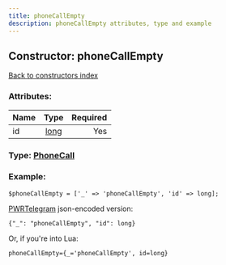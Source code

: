```yaml
---
title: phoneCallEmpty
description: phoneCallEmpty attributes, type and example
---
```

## Constructor: phoneCallEmpty  
[Back to constructors index](index.md)



### Attributes:

| Name     |    Type       | Required |
|----------|:-------------:|---------:|
|id|[long](../types/long.md) | Yes|



### Type: [PhoneCall](../types/PhoneCall.md)


### Example:

```
$phoneCallEmpty = ['_' => 'phoneCallEmpty', 'id' => long];
```  

[PWRTelegram](https://pwrtelegram.xyz) json-encoded version:

```
{"_": "phoneCallEmpty", "id": long}
```


Or, if you're into Lua:  


```
phoneCallEmpty={_='phoneCallEmpty', id=long}

```


